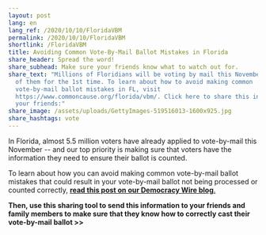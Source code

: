 ```yaml
---
layout: post
lang: en
lang_ref: /2020/10/10/FloridaVBM
permalink: /2020/10/10/FloridaVBM
shortlink: /FloridaVBM
title: Avoiding Common Vote-By-Mail Ballot Mistakes in Florida
share_header: Spread the word!
share_subhead: Make sure your friends know what to watch out for.
share_text: "Millions of Floridians will be voting by mail this November, many
  of them for the 1st time. To learn about how to avoid making common
  vote-by-mail ballot mistakes in FL, visit
  https://www.commoncause.org/florida/vbm/. Click here to share this info with
  your friends:"
share_image: /assets/uploads/GettyImages-519516013-1600x925.jpg
share_hashtags: vote
---
```

In Florida, almost 5.5 million voters have already applied to vote-by-mail this November -- and our top priority is making sure that voters have the information they need to ensure their ballot is counted.

To learn about how you can avoid making common vote-by-mail ballot mistakes that could result in your vote-by-mail ballot not being processed or counted correctly, [**read this post on our Democracy Wire blog**.](https://www.commoncause.org/florida/democracy-wire/floridavbm/)

**Then, use this sharing tool to send this information to your friends and family members to make sure that they know how to correctly cast their vote-by-mail ballot >>**
